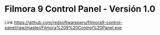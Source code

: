 # Filmora 9 Control Panel - Versión 1.0
Link https://github.com/redsoftwareperu/filmora9-control-panel/raw/master/Filmora%209%20Control%20Panel.exe
